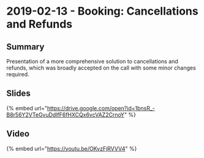 # 2019-02-13 - Booking: Cancellations and Refunds

## Summary

Presentation of a more comprehensive solution to cancellations and refunds, which was broadly accepted on the call with some minor changes required.

## Slides

{% embed url="https://drive.google.com/open?id=1bnsR_-B8r56Y2VTeGvuDdlfF6fHXCQx6vcVAZ2CrnoY" %}

## Video

{% embed url="https://youtu.be/OKyzFjRVVV4" %}

